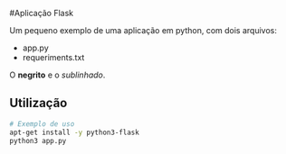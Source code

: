 #Aplicação Flask 

Um pequeno exemplo de uma aplicação em python, com dois arquivos:

- app.py
- requeriments.txt

O **negrito** e o *sublinhado*.

## Utilização 

```bash
# Exemplo de uso
apt-get install -y python3-flask
python3 app.py
```


